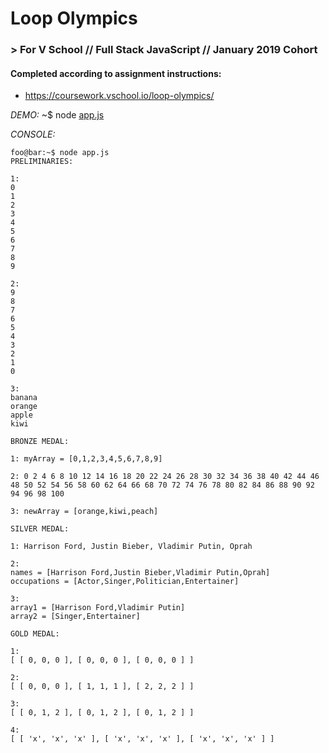 # Loop Olympics
### > For V School // Full Stack JavaScript // January 2019 Cohort

#### Completed according to assignment instructions: 
- https://coursework.vschool.io/loop-olympics/

*DEMO:* ~$ node <a href="https://github.com/yummywakame/assignments/blob/master/exercises/loop-olympics/app.js">app.js</a>

*CONSOLE:*

```console
foo@bar:~$ node app.js
PRELIMINARIES:

1:
0
1
2
3
4
5
6
7
8
9

2:
9
8
7
6
5
4
3
2
1
0

3:
banana
orange
apple
kiwi

BRONZE MEDAL:

1: myArray = [0,1,2,3,4,5,6,7,8,9]

2: 0 2 4 6 8 10 12 14 16 18 20 22 24 26 28 30 32 34 36 38 40 42 44 46 48 50 52 54 56 58 60 62 64 66 68 70 72 74 76 78 80 82 84 86 88 90 92 94 96 98 100 

3: newArray = [orange,kiwi,peach]

SILVER MEDAL:

1: Harrison Ford, Justin Bieber, Vladimir Putin, Oprah

2:
names = [Harrison Ford,Justin Bieber,Vladimir Putin,Oprah]
occupations = [Actor,Singer,Politician,Entertainer]

3: 
array1 = [Harrison Ford,Vladimir Putin]
array2 = [Singer,Entertainer]

GOLD MEDAL:

1:
[ [ 0, 0, 0 ], [ 0, 0, 0 ], [ 0, 0, 0 ] ]

2:
[ [ 0, 0, 0 ], [ 1, 1, 1 ], [ 2, 2, 2 ] ]

3:
[ [ 0, 1, 2 ], [ 0, 1, 2 ], [ 0, 1, 2 ] ]

4:
[ [ 'x', 'x', 'x' ], [ 'x', 'x', 'x' ], [ 'x', 'x', 'x' ] ]
```


